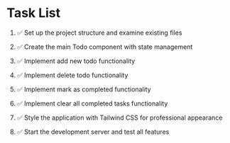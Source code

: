 # Task List

1. ✅ Set up the project structure and examine existing files

2. ✅ Create the main Todo component with state management

3. ✅ Implement add new todo functionality

4. ✅ Implement delete todo functionality

5. ✅ Implement mark as completed functionality

6. ✅ Implement clear all completed tasks functionality

7. ✅ Style the application with Tailwind CSS for professional appearance

8. ✅ Start the development server and test all features


